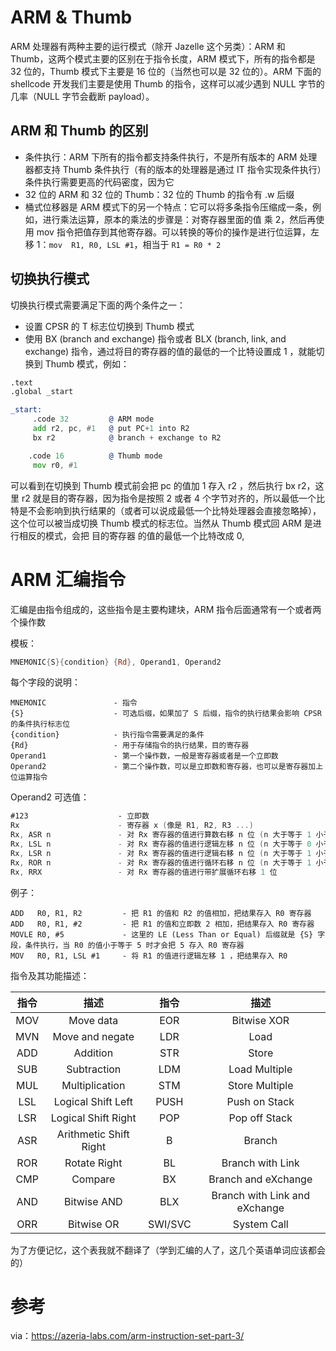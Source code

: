 # ARM & Thumb

ARM 处理器有两种主要的运行模式（除开 Jazelle 这个另类）：ARM 和 Thumb，这两个模式主要的区别在于指令长度，ARM 模式下，所有的指令都是 32 位的，Thumb 模式下主要是 16 位的（当然也可以是 32 位的）。ARM 下面的 shellcode 开发我们主要是使用 Thumb 的指令，这样可以减少遇到 NULL 字节的几率（NULL 字节会截断 payload）。

## ARM 和 Thumb 的区别

- 条件执行：ARM 下所有的指令都支持条件执行，不是所有版本的 ARM 处理器都支持 Thumb 条件执行（有的版本的处理器是通过 IT 指令实现条件执行）条件执行需要更高的代码密度，因为它
- 32 位的 ARM 和 32 位的 Thumb：32 位的 Thumb 的指令有 .w 后缀
- 桶式位移器是 ARM 模式下的另一个特点：它可以将多条指令压缩成一条，例如，进行乘法运算，原本的乘法的步骤是：对寄存器里面的值 乘 2，然后再使用 mov 指令把值存到其他寄存器。可以转换的等价的操作是进行位运算，左移 1：`mov  R1, R0, LSL #1`，相当于 `R1 = R0 * 2`



## 切换执行模式

切换执行模式需要满足下面的两个条件之一：

- 设置 CPSR 的 T 标志位切换到 Thumb 模式
- 使用 BX (branch and exchange) 指令或者 BLX (branch, link, and exchange) 指令，通过将目的寄存器的值的最低的一个比特设置成 1 ，就能切换到 Thumb 模式，例如：

```asm
.text
.global _start

_start:
     .code 32         @ ARM mode
     add r2, pc, #1   @ put PC+1 into R2
     bx r2            @ branch + exchange to R2

    .code 16          @ Thumb mode
     mov r0, #1
```

可以看到在切换到 Thumb 模式前会把 pc 的值加 1 存入 r2 ，然后执行 bx r2，这里 r2 就是目的寄存器，因为指令是按照 2 或者 4 个字节对齐的，所以最低一个比特是不会影响到执行结果的（或者可以说成最低一个比特处理器会直接忽略掉），这个位可以被当成切换 Thumb 模式的标志位。当然从 Thumb 模式回 ARM 是进行相反的模式，会把 目的寄存器 的值的最低一个比特改成 0,



# ARM 汇编指令

汇编是由指令组成的，这些指令是主要构建块，ARM 指令后面通常有一个或者两个操作数

模板：

```asm
MNEMONIC{S}{condition} {Rd}, Operand1, Operand2
```

每个字段的说明：

```
MNEMONIC               - 指令
{S}                    - 可选后缀，如果加了 S 后缀，指令的执行结果会影响 CPSR 的条件执行标志位
{condition}            - 执行指令需要满足的条件
{Rd}                   - 用于存储指令的执行结果，目的寄存器
Operand1               - 第一个操作数，一般是寄存器或者是一个立即数
Operand2               - 第二个操作数，可以是立即数和寄存器，也可以是寄存器加上位运算指令
```

Operand2 可选值：

```asm
#123                    - 立即数
Rx                      - 寄存器 x (像是 R1, R2, R3 ...)
Rx, ASR n               - 对 Rx 寄存器的值进行算数右移 n 位 (n 大于等于 1 小于等于 32)
Rx, LSL n               - 对 Rx 寄存器的值进行逻辑左移 n 位 (n 大于等于 0 小于等于 31)
Rx, LSR n               - 对 Rx 寄存器的值进行逻辑右移 n 位 (n 大于等于 1 小于等于 32)
Rx, ROR n               - 对 Rx 寄存器的值进行循环右移 n 位 (n 大于等于 1 小于等于 31)
Rx, RRX                 - 对 Rx 寄存器的值进行带扩展循环右移 1 位
```



例子：

```
ADD   R0, R1, R2         - 把 R1 的值和 R2 的值相加，把结果存入 R0 寄存器
ADD   R0, R1, #2         - 把 R1 的值和立即数 2 相加，把结果存入 R0 寄存器
MOVLE R0, #5             - 这里的 LE (Less Than or Equal) 后缀就是 {S} 字段，条件执行，当 R0 的值小于等于 5 时才会把 5 存入 R0 寄存器
MOV   R0, R1, LSL #1     - 将 R1 的值进行逻辑左移 1 ，把结果存入 R0
```



指令及其功能描述：

| 指令 |          描述          |  指令   |             描述              |
| :--: | :--------------------: | :-----: | :---------------------------: |
| MOV  |       Move data        |   EOR   |          Bitwise XOR          |
| MVN  |    Move and negate     |   LDR   |             Load              |
| ADD  |        Addition        |   STR   |             Store             |
| SUB  |      Subtraction       |   LDM   |         Load Multiple         |
| MUL  |     Multiplication     |   STM   |        Store Multiple         |
| LSL  |   Logical Shift Left   |  PUSH   |         Push on Stack         |
| LSR  |  Logical Shift Right   |   POP   |         Pop off Stack         |
| ASR  | Arithmetic Shift Right |    B    |            Branch             |
| ROR  |      Rotate Right      |   BL    |       Branch with Link        |
| CMP  |        Compare         |   BX    |      Branch and eXchange      |
| AND  |      Bitwise AND       |   BLX   | Branch with Link and eXchange |
| ORR  |       Bitwise OR       | SWI/SVC |          System Call          |

为了方便记忆，这个表我就不翻译了（学到汇编的人了，这几个英语单词应该都会的）

# 参考

via：https://azeria-labs.com/arm-instruction-set-part-3/